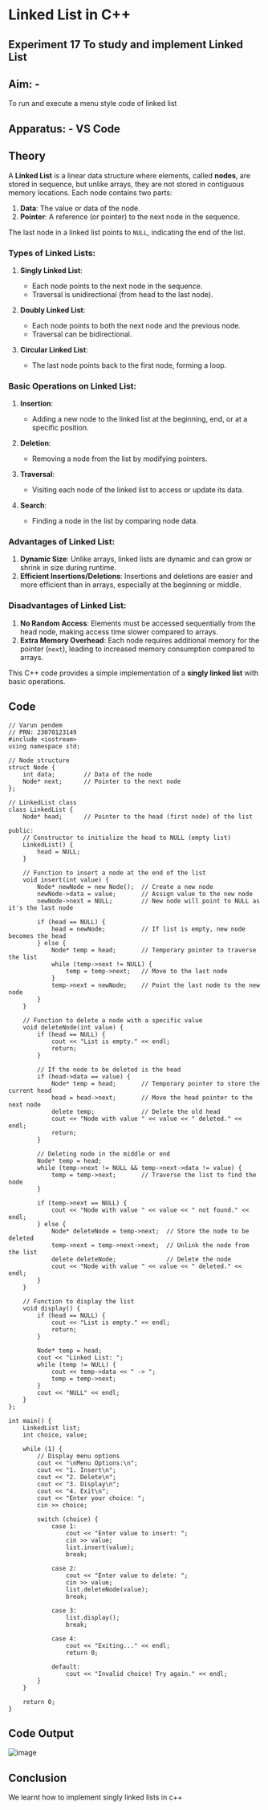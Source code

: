 # **Linked List in C++**
## Experiment 17 To study and implement Linked List

## Aim: - 
To run and execute a menu style code of linked list 

## Apparatus: - VS Code

## Theory

A **Linked List** is a linear data structure where elements, called **nodes**, are stored in sequence, but unlike arrays, they are not stored in contiguous memory locations. Each node contains two parts:
1. **Data**: The value or data of the node.
2. **Pointer**: A reference (or pointer) to the next node in the sequence.

The last node in a linked list points to `NULL`, indicating the end of the list.

### **Types of Linked Lists**:
1. **Singly Linked List**:
   - Each node points to the next node in the sequence.
   - Traversal is unidirectional (from head to the last node).
   
2. **Doubly Linked List**:
   - Each node points to both the next node and the previous node.
   - Traversal can be bidirectional.

3. **Circular Linked List**:
   - The last node points back to the first node, forming a loop.

### **Basic Operations on Linked List**:
1. **Insertion**:
   - Adding a new node to the linked list at the beginning, end, or at a specific position.
   
2. **Deletion**:
   - Removing a node from the list by modifying pointers.
   
3. **Traversal**:
   - Visiting each node of the linked list to access or update its data.
   
4. **Search**:
   - Finding a node in the list by comparing node data.

### **Advantages of Linked List**:
1. **Dynamic Size**: Unlike arrays, linked lists are dynamic and can grow or shrink in size during runtime.
2. **Efficient Insertions/Deletions**: Insertions and deletions are easier and more efficient than in arrays, especially at the beginning or middle.

### **Disadvantages of Linked List**:
1. **No Random Access**: Elements must be accessed sequentially from the head node, making access time slower compared to arrays.
2. **Extra Memory Overhead**: Each node requires additional memory for the pointer (`next`), leading to increased memory consumption compared to arrays.

This C++ code provides a simple implementation of a **singly linked list** with basic operations.

## Code
~~~
// Varun pendem
// PRN: 23070123149
#include <iostream>
using namespace std;

// Node structure
struct Node {
    int data;        // Data of the node
    Node* next;      // Pointer to the next node
};

// LinkedList class
class LinkedList {
    Node* head;      // Pointer to the head (first node) of the list

public:
    // Constructor to initialize the head to NULL (empty list)
    LinkedList() {
        head = NULL;
    }

    // Function to insert a node at the end of the list
    void insert(int value) {
        Node* newNode = new Node();  // Create a new node
        newNode->data = value;       // Assign value to the new node
        newNode->next = NULL;        // New node will point to NULL as it's the last node

        if (head == NULL) {
            head = newNode;          // If list is empty, new node becomes the head
        } else {
            Node* temp = head;       // Temporary pointer to traverse the list
            while (temp->next != NULL) {
                temp = temp->next;   // Move to the last node
            }
            temp->next = newNode;    // Point the last node to the new node
        }
    }

    // Function to delete a node with a specific value
    void deleteNode(int value) {
        if (head == NULL) {
            cout << "List is empty." << endl;
            return;
        }

        // If the node to be deleted is the head
        if (head->data == value) {
            Node* temp = head;       // Temporary pointer to store the current head
            head = head->next;       // Move the head pointer to the next node
            delete temp;             // Delete the old head
            cout << "Node with value " << value << " deleted." << endl;
            return;
        }

        // Deleting node in the middle or end
        Node* temp = head;
        while (temp->next != NULL && temp->next->data != value) {
            temp = temp->next;       // Traverse the list to find the node
        }

        if (temp->next == NULL) {
            cout << "Node with value " << value << " not found." << endl;
        } else {
            Node* deleteNode = temp->next;  // Store the node to be deleted
            temp->next = temp->next->next;  // Unlink the node from the list
            delete deleteNode;              // Delete the node
            cout << "Node with value " << value << " deleted." << endl;
        }
    }

    // Function to display the list
    void display() {
        if (head == NULL) {
            cout << "List is empty." << endl;
            return;
        }

        Node* temp = head;
        cout << "Linked List: ";
        while (temp != NULL) {
            cout << temp->data << " -> ";
            temp = temp->next;
        }
        cout << "NULL" << endl;
    }
};

int main() {
    LinkedList list;
    int choice, value;

    while (1) {
        // Display menu options
        cout << "\nMenu Options:\n";
        cout << "1. Insert\n";
        cout << "2. Delete\n";
        cout << "3. Display\n";
        cout << "4. Exit\n";
        cout << "Enter your choice: ";
        cin >> choice;

        switch (choice) {
            case 1:
                cout << "Enter value to insert: ";
                cin >> value;
                list.insert(value);
                break;

            case 2:
                cout << "Enter value to delete: ";
                cin >> value;
                list.deleteNode(value);
                break;

            case 3:
                list.display();
                break;

            case 4:
                cout << "Exiting..." << endl;
                return 0;

            default:
                cout << "Invalid choice! Try again." << endl;
        }
    }

    return 0;
}
~~~
## Code Output

![image](https://github.com/user-attachments/assets/9872f3e6-c8bc-4a04-bd39-3dc4b37458d2)


## Conclusion
We learnt how to implement singly linked lists in c++ 
